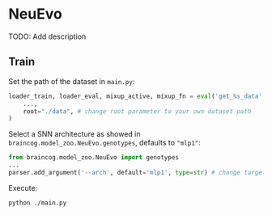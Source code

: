 # NeuEvo

TODO: Add description

## Train

Set the path of the dataset in `main.py`:

```python
loader_train, loader_eval, mixup_active, mixup_fn = eval('get_%s_data' % args.dataset)(
    ...,
    root="./data", # change root parameter to your own dataset path
)
```

Select a SNN architecture as showed in `braincog.model_zoo.NeuEvo.genotypes`, defaults to `"mlp1"`:

```python
from braincog.model_zoo.NeuEvo import genotypes
...
parser.add_argument('--arch', default='mlp1', type=str) # change target SNN architecture
```

Execute:

```bash
python ./main.py
```